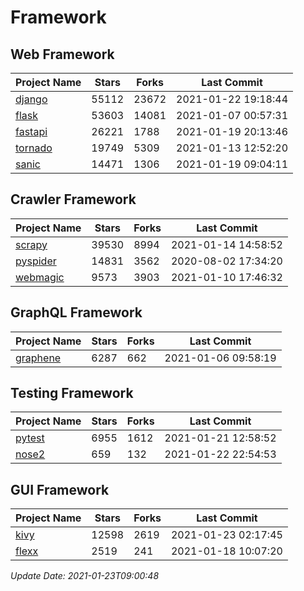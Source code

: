 # Framework

## Web Framework
| Project Name | Stars | Forks | Last Commit |
| ------------ | ----- | ----- | ----------- |
| [django](https://github.com/django/django) | 55112 | 23672 | 2021-01-22 19:18:44 |
| [flask](https://github.com/pallets/flask) | 53603 | 14081 | 2021-01-07 00:57:31 |
| [fastapi](https://github.com/tiangolo/fastapi) | 26221 | 1788 | 2021-01-19 20:13:46 |
| [tornado](https://github.com/tornadoweb/tornado) | 19749 | 5309 | 2021-01-13 12:52:20 |
| [sanic](https://github.com/sanic-org/sanic) | 14471 | 1306 | 2021-01-19 09:04:11 |

## Crawler Framework
| Project Name | Stars | Forks | Last Commit |
| ------------ | ----- | ----- | ----------- |
| [scrapy](https://github.com/scrapy/scrapy) | 39530 | 8994 | 2021-01-14 14:58:52 |
| [pyspider](https://github.com/binux/pyspider) | 14831 | 3562 | 2020-08-02 17:34:20 |
| [webmagic](https://github.com/code4craft/webmagic) | 9573 | 3903 | 2021-01-10 17:46:32 |

## GraphQL Framework
| Project Name | Stars | Forks | Last Commit |
| ------------ | ----- | ----- | ----------- |
| [graphene](https://github.com/graphql-python/graphene) | 6287 | 662 | 2021-01-06 09:58:19 |

## Testing Framework
| Project Name | Stars | Forks | Last Commit |
| ------------ | ----- | ----- | ----------- |
| [pytest](https://github.com/pytest-dev/pytest) | 6955 | 1612 | 2021-01-21 12:58:52 |
| [nose2](https://github.com/nose-devs/nose2) | 659 | 132 | 2021-01-22 22:54:53 |

## GUI Framework
| Project Name | Stars | Forks | Last Commit |
| ------------ | ----- | ----- | ----------- |
| [kivy](https://github.com/kivy/kivy) | 12598 | 2619 | 2021-01-23 02:17:45 |
| [flexx](https://github.com/flexxui/flexx) | 2519 | 241 | 2021-01-18 10:07:20 |

*Update Date: 2021-01-23T09:00:48*